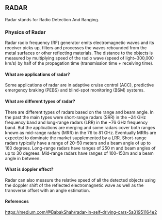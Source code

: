 ## RADAR

Radar stands for Radio Detection And Ranging.

### Physics of Radar

Radar radio frequency (RF) generator emits electromagnetic waves and its receiver picks up, filters and processes the waves rebounded from the metal surfaces or other reflecting materials. The distance to the objects is measured by multiplying speed of the radio wave (speed of light~300,000 km/s) by half of the propagation time (transmission time + receiving time).

#### What are applications of radar?
Some applications of radar are in adaptive cruise control (ACC), predictive emergency braking (PEBS) and blind-spot monitoring (BSM) systems.

#### What are different types of radar?

There are different types of radars based on the range and beam angle. In the past the main types were short-range radars (SRR) in the ~24 GHz frequency band and long-range radars (LRR) in the ~76 GHz frequency band. But the applications are merging and some radars cover both ranges known as mid-range radars (MRR) in the 76 to 81 GHz. Eventually MRRs are expected to dominate the market supplemented by a LRR. Short-range radars typically have a range of 20–50 meters and a beam angle of up to 160 degrees. Long-range radars have ranges of 250 m and beam angles of up to 30 degrees. Mid-range radars have ranges of 100–150m and a beam angle in between.

#### What is doppler effect?
Radar can also measure the relative speed of all the detected objects using the doppler shift of the reflected electromagnetic wave as well as the transverse offset with an angle estimation.

#### References

https://medium.com/@BabakShah/radar-in-self-driving-cars-5a31951164e2
